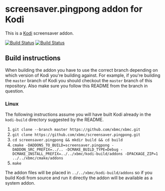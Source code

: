 # screensaver.pingpong addon for Kodi

This is a [Kodi](https://kodi.tv) screensaver addon.

[![Build Status](https://travis-ci.org/xbmc/screensaver.pingpong.svg?branch=Matrix)](https://travis-ci.org/xbmc/screensaver.pingpong/branches)
[![Build Status](https://ci.appveyor.com/api/projects/status/github/xbmc/screensaver.pingpong?branch=Matrix&svg=true)](https://ci.appveyor.com/project/xbmc/screensaver-pingpong?branch=Matrix)

## Build instructions

When building the addon you have to use the correct branch depending on which version of Kodi you're building against. 
For example, if you're building the `master` branch of Kodi you should checkout the `master` branch of this repository. 
Also make sure you follow this README from the branch in question.

### Linux

The following instructions assume you will have built Kodi already in the `kodi-build` directory 
suggested by the README.

1. `git clone --branch master https://github.com/xbmc/xbmc.git`
2. `git clone https://github.com/xbmc/screensaver.pingpong.git`
3. `cd screensaver.pingpong && mkdir build && cd build`
4. `cmake -DADDONS_TO_BUILD=screensaver.pingpong -DADDON_SRC_PREFIX=../.. -DCMAKE_BUILD_TYPE=Debug -DCMAKE_INSTALL_PREFIX=../../xbmc/kodi-build/addons -DPACKAGE_ZIP=1 ../../xbmc/cmake/addons`
5. `make`

The addon files will be placed in `../../xbmc/kodi-build/addons` so if you build Kodi from source and run it directly 
the addon will be available as a system addon.
